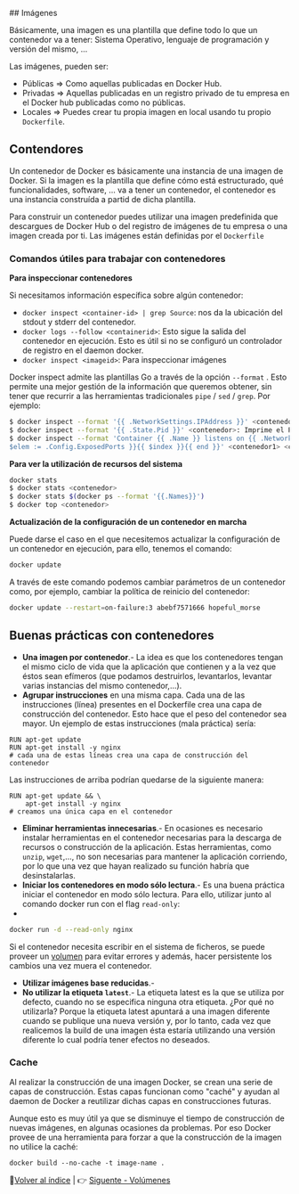 ## Imágenes

Básicamente, una imagen es una plantilla que define todo lo que un contenedor va a tener: Sistema Operativo, lenguaje de programación y versión del mismo, ...

Las imágenes, pueden ser:

* Públicas => Como aquellas publicadas en Docker Hub.
* Privadas => Aquellas publicadas en un registro privado de tu empresa en el Docker hub publicadas como no públicas.
* Locales => Puedes crear tu propia imagen en local usando tu propio `Dockerfile`.

## Contendores

Un contenedor de Docker es básicamente una instancia de una imagen de Docker. Si la imagen es la plantilla que define cómo está estructurado, qué funcionalidades, software, ... va a tener un contenedor, el contenedor es una instancia construída a partid de dicha plantilla.

Para construir un contenedor puedes utilizar una imagen predefinida que descargues de Docker Hub o del registro de imágenes de tu empresa o una imagen creada por ti. Las imágenes están definidas por el `Dockerfile`

### Comandos útiles para trabajar con contenedores

**Para inspeccionar contenedores**

Si necesitamos información específica sobre algún contenedor:

* `docker inspect <container-id> | grep Source`: nos da la ubicación del stdout y stderr del contenedor.
* `docker logs --follow <containerid>`: Esto sigue la salida del contenedor en ejecución. Esto es útil si no se configuró un controlador de registro en el daemon docker.
* `docker inspect <imageid>`: Para inspeccionar imágenes

Docker inspect admite las plantillas Go a través de la opción `--format` . Esto permite una mejor gestión de la información que queremos obtener, sin tener que recurrir a las herramientas tradicionales `pipe` / `sed` / `grep`. Por ejemplo:

```bash
$ docker inspect --format '{{ .NetworkSettings.IPAddress }}' <contenedor>: imprime la ip del contenedor
$ docker inspect --format '{{ .State.Pid }}' <contenedor>: Imprime el PID del contenedor
$ docker inspect --format 'Container {{ .Name }} listens on {{ .NetworkSettings.IPAddress }}:{{ range $index,
$elem := .Config.ExposedPorts }}{{ $index }}{{ end }}' <contenedor1> <contenedor2>: ejemplo de formato avanzado customizado
```

**Para ver la utilización de recursos del sistema**

```bash
docker stats
$ docker stats <contenedor>
$ docker stats $(docker ps --format '{{.Names}}')
$ docker top <contenedor>
```

**Actualización de la configuración de un contenedor en marcha**

Puede darse el caso en el que necesitemos actualizar la configuración de un contenedor en ejecución, para ello, tenemos el comando:

```bash
docker update
```

A través de este comando podemos cambiar parámetros de un contenedor como, por ejemplo, cambiar la política de reinicio del contenedor:

```bash
docker update --restart=on-failure:3 abebf7571666 hopeful_morse
```

## Buenas prácticas con contenedores

* **Una imagen por contenedor**.- La idea es que los contenedores tengan el mismo ciclo de vida que la aplicación que contienen y a la vez que éstos sean efímeros (que podamos destruirlos, levantarlos, levantar varias instancias del mismo contenedor,...).
* **Agrupar instrucciones** en una misma capa. Cada una de las instrucciones (línea) presentes en el Dockerfile crea una capa de construcción del contenedor. Esto hace que el peso del contenedor sea mayor. Un ejemplo de estas instrucciones (mala práctica) sería:

```
RUN apt-get update
RUN apt-get install -y nginx
# cada una de estas líneas crea una capa de construcción del contenedor
```

Las instrucciones de arriba podrían quedarse de la siguiente manera:

```
RUN apt-get update && \
    apt-get install -y nginx
# creamos una única capa en el contenedor
```

* **Eliminar herramientas innecesarias**.- En ocasiones es necesario instalar herramientas en el contenedor necesarias para la descarga de recursos o construcción de la aplicación. Estas herramientas, como `unzip`, `wget`,..., no son necesarias para mantener la aplicación corriendo, por lo que una vez que hayan realizado su función habría que desinstalarlas.
* **Iniciar los contenedores en modo sólo lectura**.- Es una buena práctica iniciar el contenedor en modo sólo lectura. Para ello, utilizar junto al comando docker run con el flag `read-only`:
*
```bash
docker run -d --read-only nginx
```

Si el contenedor necesita escribir en el sistema de ficheros, se puede proveer un [volumen](volumes.md) para evitar errores y además, hacer persistente los cambios una vez muera el contenedor.

* **Utilizar imágenes base reducidas**.-
* **No utilizar la etiqueta `latest`**.- La etiqueta latest es la que se utiliza por defecto, cuando no se especifica ninguna otra etiqueta.
    ¿Por qué no utilizarla? Porque la etiqueta latest apuntará a una imagen diferente cuando se publique una nueva versión y, por lo tanto, cada vez que realicemos la build de una imagen ésta estaría utilizando una versión diferente lo cual podría tener efectos no deseados.

### Cache

Al realizar la construcción de una imagen Docker, se crean una serie de capas de construcción. Estas capas funcionan como "caché" y ayudan al daemon de Docker a reutilizar dichas capas en construcciones futuras.

Aunque esto es muy útil ya que se disminuye el tiempo de construcción de nuevas imágenes, en algunas ocasiones da problemas. Por eso Docker provee de una herramienta para forzar a que la construcción de la imagen no utilice la caché:

```
docker build --no-cache -t image-name .
```

📖[Volver al índice](../README.md) | 👉 [Siguente - Volúmenes](volumes.md)